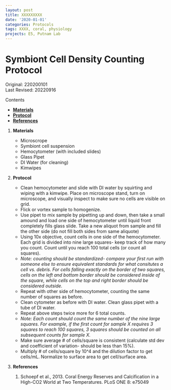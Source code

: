 ```yaml
---
layout: post
title: XXXXXXXXX
date: '2020-01-01'
categories: Protocols
tags: XXXX, coral, physiology
projects: E5, Putnam Lab
---
```


# Symbiont Cell Density Counting Protocol

Original: 220200101   
Last Revised: 20220916

Contents  
- [**Materials**](#Materials)    
- [**Protocol**](#Protocol)  
- [**References**](#References)  
 
1. <a name="Materials"></a> **Materials**
    - 	Microscrope
    -  Symbiont cell suspension
    - 	Hemocytometer (with included slides)
    - 	Glass Pipet
    - 	DI Water (for cleaning)
    -  Kimwipes

2. <a name="Protocol"></a> **Protocol**
	- Clean hemocytometer and slide with DI water by squirting and wiping with a kimwipe. Place on microscope stand, turn on microscope, and visually inspect to make sure no cells are visible on grid.
	- Flick or vortex sample to homogenize.
	- Use pipet to mix sample by pipetting up and down, then take a small amound and load one side of hemocytometer until liquid front completely fills glass slide. Take a new aliquot from sample and fill the other side (do not fill both sides from same aliquote)
	- Using 10x objective, count cells in one side of the hemocytometer. Each grid is divided into nine large squares- keep track of how many you count. Count until you reach 100 total cells (or count all squares).
	- *Note: counting should be standardized- compare your first run with someone else to ensure equivalent standards for what consitutes a cell vs. debris. For cells falling exactly on the border of two squares, cells on the left and bottom border should be considered inside of the square, while cells on the top and right border should be considered outside.* 
	- Repeat with other side of hemocytometer, counting the same number of squares as before.
	- Clean cytometer as before with DI water. Clean glass pipet with a tube of DI water.
	- Repeat above steps twice more for 6 total counts. 
	- *Note: Each count should count the same number of the nine large squares. For example, if the first count for sample X requires 3 squares to reach 100 squares, 3 squares should be counted on all subsequent counts for sample X.*
	- Make sure average # of cells/square is consistent (calculate std dev and coefficient of variation- should be less than 15%).
	- Multiply # of cells/square by 10^4 and the dilution factor to get cells/mL. Normalize to surface area to get cell/surface area.


4. <a name="References"></a> **References**

    1.  Schoepf et al., 2013. Coral Energy Reserves and Calcification in a High-CO2 World at Two Temperatures. PLoS ONE 8:
    	e75049













	  
   
















	  
   
















